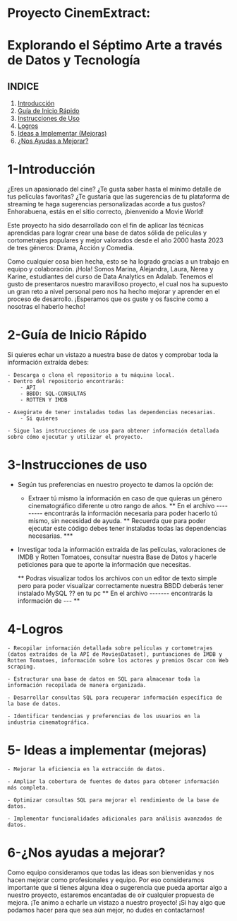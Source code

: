 # Proyecto CinemExtract: 
# Explorando el Séptimo Arte a través de Datos y Tecnología

## INDICE

1. [Introducción](#1-introducción)
2. [Guía de Inicio Rápido](#2-guía-de-inicio-rápido)
3. [Instrucciones de Uso](#3-instrucciones-de-uso)
4. [Logros](#4-logros)
5. [Ideas a Implementar (Mejoras)](#5-ideas-a-implementar-mejoras)
6. [¿Nos Ayudas a Mejorar?](#6-nos-ayudas-a-mejorar)

# 1-Introducción 

¿Eres un apasionado del cine? ¿Te gusta saber hasta el mínimo detalle de tus películas favoritas? ¿Te gustaría que las sugerencias de tu plataforma de streaming te haga sugerencias personalizadas acorde a tus gustos? Enhorabuena, estás en el sitio correcto, ¡bienvenido a Movie World! 

Este proyecto ha sido desarrollado con el fin de aplicar las técnicas aprendidas para lograr crear una base de datos sólida de películas y cortometrajes populares y mejor valorados desde el año 2000 hasta 2023 de tres géneros: Drama, Acción y Comedia. 

Como cualquier cosa bien hecha, esto se ha logrado gracias a un trabajo en equipo y colaboración. 
¡Hola! Somos Marina, Alejandra, Laura, Nerea y Karine, estudiantes del curso de Data Analytics en Adalab. 
Tenemos el gusto de presentaros nuestro maravilloso proyecto, el cual nos ha supuesto un gran reto a nivel personal pero nos ha hecho mejorar y aprender en el proceso de desarrollo. 
¡Esperamos que os guste y os fascine como a nosotras el haberlo hecho!


# 2-Guía de Inicio Rápido

Si quieres echar un vistazo a nuestra base de datos y comprobar toda la información extraída debes:

    - Descarga o clona el repositorio a tu máquina local.
    - Dentro del repositorio encontrarás: 
        - API
        - BBDD: SQL-CONSULTAS
        - ROTTEN Y IMDB

    - Asegúrate de tener instaladas todas las dependencias necesarias. 
        - Si quieres

    - Sigue las instrucciones de uso para obtener información detallada sobre cómo ejecutar y utilizar el proyecto.


# 3-Instrucciones de uso

- Según tus preferencias en nuestro proyecto te damos la opción de:

    - Extraer tú mismo la información en caso de que quieras un género cinematográfico diferente u otro rango de años. 
    ** En el archivo --------- encontrarás la información necesaria para poder hacerlo tú mismo, sin necesidad de ayuda. 
    ** Recuerda que para poder ejecutar este código debes tener instaladas todas las dependencias necesarias. ***


- Investigar toda la información extraída de las películas, valoraciones de IMDB y Rotten Tomatoes, consultar nuestra Base de Datos y hacerle peticiones para que te aporte la información que necesitas. 

    ** Podras visualizar todos los archivos con un editor de texto simple pero para poder visualizar correctamente nuestra BBDD deberás tener instalado MySQL ?? en tu pc
    ** En el archivo ------- encontrarás la información de ---
    ** 


# 4-Logros

    - Recopilar información detallada sobre películas y cortometrajes (datos extraídos de la API de MoviesDataset), puntuaciones de IMDB y Rotten Tomatoes, información sobre los actores y premios Oscar con Web scraping. 

    - Estructurar una base de datos en SQL para almacenar toda la información recopilada de manera organizada.

    - Desarrollar consultas SQL para recuperar información específica de la base de datos.

    - Identificar tendencias y preferencias de los usuarios en la industria cinematográfica.


# 5- Ideas a implementar (mejoras)

    - Mejorar la eficiencia en la extracción de datos.

    - Ampliar la cobertura de fuentes de datos para obtener información más completa.

    - Optimizar consultas SQL para mejorar el rendimiento de la base de datos.

    - Implementar funcionalidades adicionales para análisis avanzados de datos.

# 6-¿Nos ayudas a mejorar?

Como equipo consideramos que todas las ideas son bienvenidas y nos hacen mejorar como profesionales y equipo. Por eso consideramos importante que si tienes alguna idea o sugerencia que pueda aportar algo a nuestro proyecto, estaremos encantadas de oír cualquier propuesta de mejora. 
¡Te animo a echarle un vistazo a nuestro proyecto! ¡Si hay algo que podamos hacer para que sea aún mejor, no dudes en contactarnos!












